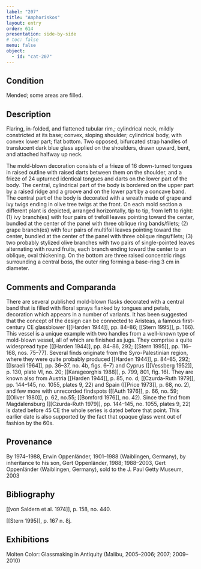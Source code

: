 ```yaml
---
label: "207"
title: "Amphoriskos"
layout: entry
order: 614
presentation: side-by-side
# toc: false
menu: false
object:
  - id: "cat-207"
---
```


## Condition

Mended; some areas are filled.

## Description

Flaring, in-folded, and flattened tubular rim,; cylindrical neck, mildly constricted at its base; convex, sloping shoulder; cylindrical body, with convex lower part; flat bottom. Two opposed, bifurcated strap handles of translucent dark blue glass applied on the shoulders, drawn upward, bent, and attached halfway up neck.

The mold-blown decoration consists of a frieze of 16 down-turned tongues in raised outline with raised darts between them on the shoulder, and a frieze of 24 upturned identical tongues and darts on the lower part of the body. The central, cylindrical part of the body is bordered on the upper part by a raised ridge and a groove and on the lower part by a concave band. The central part of the body is decorated with a wreath made of grape and ivy twigs ending in olive tree twigs at the front. On each mold section a different plant is depicted, arranged horizontally, tip to tip, from left to right: (1) ivy branch(es) with four pairs of trefoil leaves pointing toward the center, bundled at the center of the panel with three oblique ring bands/filets; (2) grape branch(es) with four pairs of multifoil leaves pointing toward the center, bundled at the center of the panel with three oblique rings/filets; (3) two probably stylized olive branches with two pairs of single-pointed leaves alternating with round fruits, each branch ending toward the center to an oblique, oval thickening. On the bottom are three raised concentric rings surrounding a central boss, the outer ring forming a base-ring 3 cm in diameter.

## Comments and Comparanda

There are several published mold-blown flasks decorated with a central band that is filled with floral sprays flanked by tongues and petals, decoration which appears in a number of variants. It has been suggested that the concept of the design can be connected to Aristeas, a famous first-century CE glassblower ([[Harden 1944]], pp. 84–86; [[Stern 1995]], p. 166). This vessel is a unique example with two handles from a well-known type of mold-blown vessel, all of which are finished as jugs. They comprise a quite widespread type ([[Harden 1944]], pp. 84–86, 292; [[Stern 1995]], pp. 116–168, nos. 75–77). Several finds originate from the Syro-Palestinian region, where they were quite probably produced [[Harden 1944]], p. 84–85, 292; [[Israeli 1964]], pp. 36–37, no. 4b, figs. 6–7) and Cyprus ([[Vessberg 1952]], p. 130, plate VI, no. 20; [[Karageorghis 1988]], p. 799, 801, fig. 16). They are known also from Austria [[Harden 1944]], p. 85, no. d; [[Czurda-Ruth 1979]], pp. 144–145, no. 1055, plates 9, 22) and Spain ([[Price 1973]], p. 68, no. 2), and few more with unrecorded findspots ([[Auth 1976]], p. 66, no. 59; [[Oliver 1980]], p. 62, no.55; [[Bomford 1976]], no. 42). Since the find from Magdalensburg ([[Czurda-Ruth 1979]], pp. 144–145, no. 1055, plates 9, 22) is dated before 45 CE the whole series is dated before that point. This earlier date is also supported by the fact that opaque glass went out of fashion by the 60s.

## Provenance

By 1974–1988, Erwin Oppenländer, 1901–1988 (Waiblingen, Germany), by inheritance to his son, Gert Oppenländer, 1988; 1988–2003, Gert Oppenländer (Waiblingen, Germany), sold to the J. Paul Getty Museum, 2003

## Bibliography

[[von Saldern et al. 1974]], p. 158, no. 440.

[[Stern 1995]], p. 167 n. 8j.

## Exhibitions

Molten Color: Glassmaking in Antiquity (Malibu, 2005–2006; 2007; 2009–2010)